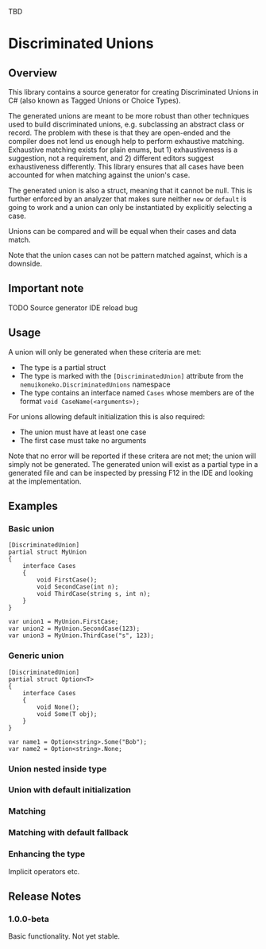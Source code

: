 TBD

# Discriminated Unions
## Overview
This library contains a source generator for creating Discriminated Unions in C# (also known as Tagged Unions or Choice Types).

The generated unions are meant to be more robust than other techniques used to build discriminated unions, e.g. subclassing an abstract class or record. The problem with these is that they are open-ended and the compiler does not lend us enough help to perform exhaustive matching. Exhaustive matching exists for plain enums, but 1) exhaustiveness is a suggestion, not a requirement, and 2) different editors suggest exhaustiveness differently. This library ensures that all cases have been accounted for when matching against the union's case.

The generated union is also a struct, meaning that it cannot be null. This is further enforced by an analyzer that makes sure neither `new` or `default` is going to work and a union can only be instantiated by explicitly selecting a case.

Unions can be compared and will be equal when their cases and data match.

Note that the union cases can not be pattern matched against, which is a downside.

## Important note

TODO Source generator IDE reload bug

## Usage

A union will only be generated when these criteria are met:
- The type is a partial struct
- The type is marked with the `[DiscriminatedUnion]` attribute from the `nemuikoneko.DiscriminatedUnions` namespace
- The type contains an interface named `Cases` whose members are of the format `void CaseName(<arguments>);`

For unions allowing default initialization this is also required:
- The union must have at least one case
- The first case must take no arguments

Note that no error will be reported if these critera are not met; the union will simply not be generated.
The generated union will exist as a partial type in a generated file and can be inspected by pressing F12 in the IDE and looking at the implementation.

## Examples
### Basic union
```
[DiscriminatedUnion]
partial struct MyUnion
{
    interface Cases
    {
        void FirstCase();
        void SecondCase(int n);
        void ThirdCase(string s, int n);
    }
}

var union1 = MyUnion.FirstCase;
var union2 = MyUnion.SecondCase(123);
var union3 = MyUnion.ThirdCase("s", 123);
```

### Generic union
```
[DiscriminatedUnion]
partial struct Option<T>
{
    interface Cases
    {
        void None();
        void Some(T obj);
    }
}

var name1 = Option<string>.Some("Bob");
var name2 = Option<string>.None;
```

### Union nested inside type
### Union with default initialization
### Matching
### Matching with default fallback
### Enhancing the type
Implicit operators etc.

## Release Notes
### 1.0.0-beta
Basic functionality. Not yet stable.

